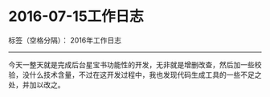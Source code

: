 ﻿# 2016-07-15工作日志

标签（空格分隔）： 2016年工作日志

---

今天一整天就是完成后台星宝书功能性的开发，无非就是增删改查，然后加一些校验，没什么技术含量，不过在这开发过程中，我也发现代码生成工具的一些不足之处，并加以改之。





